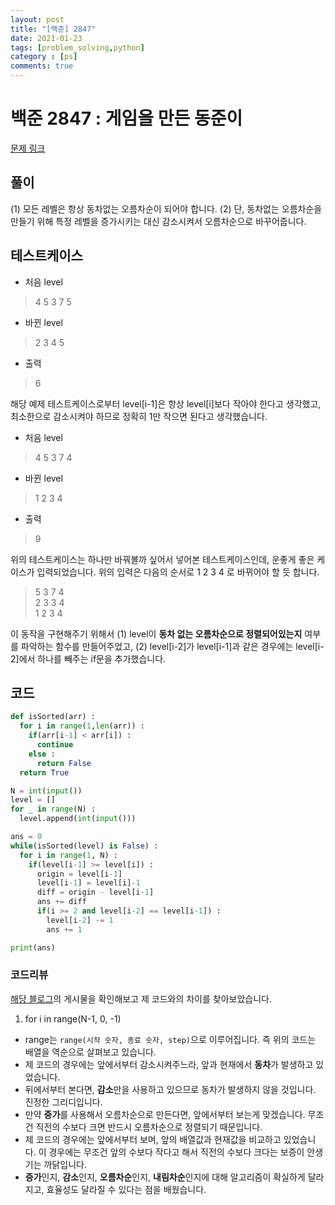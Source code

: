 ```yaml
---
layout: post
title: "[백준] 2847"
date: 2021-01-23
tags: [problem_solving,python]
category : [ps]
comments: true
---
```


# 백준 2847 : 게임을 만든 동준이
[문제 링크](https://www.acmicpc.net/problem/2847)  

## 풀이

(1) 모든 레벨은 항상 동차없는 오름차순이 되어야 합니다.
(2) 단, 동차없는 오름차순을 만들기 위해 특정 레벨을 증가시키는 대신 감소시켜서 오름차순으로 바꾸어줍니다.  

## 테스트케이스

- 처음 level
> 4 5 3 7 5

- 바뀐 level
> 2 3 4 5

- 출력
> 6

해당 예제 테스트케이스로부터 level[i-1]은 항상 level[i]보다 작아야 한다고 생각했고, 최소한으로 감소시켜야 하므로 정확히 1만 작으면 된다고 생각했습니다.  

- 처음 level
> 4 5 3 7 4

- 바뀐 level
> 1 2 3 4

- 출력
> 9

위의 테스트케이스는 하나만 바꿔볼까 싶어서 넣어본 테스트케이스인데, 운좋게 좋은 케이스가 입력되었습니다. 위의 입력은 다음의 순서로 1 2 3 4 로 바뀌어야 할 듯 합니다.  

> 5 3 7 4  
> 2 3 3 4  
> 1 2 3 4  

이 동작을 구현해주기 위해서 (1) level이 **동차 없는 오름차순으로 정렬되어있는지** 여부를 파악하는 함수를 만들어주었고, (2) level[i-2]가 level[i-1]과 같은 경우에는 level[i-2]에서 하나를 빼주는 if문을 추가했습니다.  

## 코드

```python
def isSorted(arr) :
  for i in range(1,len(arr)) :
    if(arr[i-1] < arr[i]) :
      continue
    else :
      return False
  return True

N = int(input())
level = []
for _ in range(N) :
  level.append(int(input()))

ans = 0
while(isSorted(level) is False) :
  for i in range(1, N) :
    if(level[i-1] >= level[i]) :
      origin = level[i-1]
      level[i-1] = level[i]-1
      diff = origin - level[i-1]
      ans += diff
      if(i >= 2 and level[i-2] == level[i-1]) :
        level[i-2] -= 1
        ans += 1

print(ans)
```

### 코드리뷰

[해당 블로그](https://home-body.tistory.com/622)의 게시물을 확인해보고 제 코드와의 차이를 찾아보았습니다.  

1. for i in range(N-1, 0, -1)  
- range는 `range(시작 숫자, 종료 숫자, step)`으로 이루어집니다. 즉 위의 코드는 배열을 역순으로 살펴보고 있습니다.  
- 제 코드의 경우에는 앞에서부터 감소시켜주느라, 앞과 현재에서 **동차**가 발생하고 있었습니다.
- 뒤에서부터 본다면, **감소**만을 사용하고 있으므로 동차가 발생하지 않을 것입니다. 진정한 그리디입니다.
- 만약 **증가**를 사용해서 오름차순으로 만든다면, 앞에서부터 보는게 맞겠습니다. 무조건 직전의 수보다 크면 반드시 오름차순으로 정렬되기 때문입니다.
- 제 코드의 경우에는 앞에서부터 보며, 앞의 배열값과 현재값을 비교하고 있었습니다. 이 경우에는 무조건 앞의 수보다 작다고 해서 직전의 수보다 크다는 보증이 안생기는 까닭입니다.
- **증가**인지, **감소**인지, **오름차순**인지, **내림차순**인지에 대해 알고리즘이 확실하게 달라지고, 효율성도 달라질 수 있다는 점을 배웠습니다.
